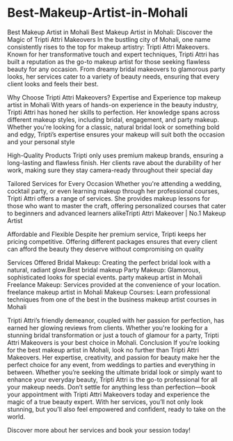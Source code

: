 # Best-Makeup-Artist-in-Mohali
Best Makeup Artist in Mohali
Best Makeup Artist in Mohali: Discover the Magic of Tripti Attri Makeovers
In the bustling city of Mohali, one name consistently rises to the top for makeup artistry: Tripti Attri Makeovers. Known for her transformative touch and expert techniques, Tripti Attri has built a reputation as the go-to makeup artist for those seeking flawless beauty for any occasion. From dreamy bridal makeovers to glamorous party looks, her services cater to a variety of beauty needs, ensuring that every client looks and feels their best.

Why Choose Tripti Attri Makeovers?
Expertise and Experience
 top makeup artist in Mohali With years of hands-on experience in the beauty industry, Tripti Attri has honed her skills to perfection. Her knowledge spans across different makeup styles, including bridal, engagement, and party makeup. Whether you're looking for a classic, natural bridal look or something bold and edgy, Tripti’s expertise ensures your makeup will suit both the occasion and your personal style​

High-Quality Products
Tripti only uses premium makeup brands, ensuring a long-lasting and flawless finish. Her clients rave about the durability of her work, making sure they stay camera-ready throughout their special day​

Tailored Services for Every Occasion
Whether you're attending a wedding, cocktail party, or even learning makeup through her professional courses, Tripti Attri offers a range of services. She provides makeup lessons for those who want to master the craft, offering personalized courses that cater to beginners and advanced learners alike​
Tripti Attri Makeover | No.1 Makeup Artist


Affordable and Flexible
Despite her premium service, Tripti keeps her pricing competitive. Offering different packages ensures that every client can afford the beauty they deserve without compromising on quality​



Services Offered
Bridal Makeup: Creating the perfect bridal look with a natural, radiant glow.Best bridal makeup
Party Makeup: Glamorous, sophisticated looks for special events. party makeup artist in Mohali 
Freelance Makeup: Services provided at the convenience of your location. freelance makeup artist in Mohali
Makeup Courses: Learn professional techniques from one of the best in the business
 makeup artist courses in Mohali


Tripti Attri’s friendly demeanor, coupled with her passion for perfection, has earned her glowing reviews from clients. Whether you're looking for a stunning bridal transformation or just a touch of glamour for a party, Tripti Attri Makeovers is your best choice in Mohali.
Conclusion
If you’re looking for the best makeup artist in Mohali, look no further than Tripti Attri Makeovers. Her expertise, creativity, and passion for beauty make her the perfect choice for any event, from weddings to parties and everything in between. Whether you’re seeking the ultimate bridal look or simply want to enhance your everyday beauty, Tripti Attri is the go-to professional for all your makeup needs.
Don’t settle for anything less than perfection—book your appointment with Tripti Attri Makeovers today and experience the magic of a true beauty expert. With her services, you’ll not only look stunning, but you’ll also feel empowered and confident, ready to take on the world.


Discover more about her services and book your session today!


